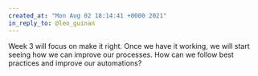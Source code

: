 ```yaml
---
created_at: "Mon Aug 02 18:14:41 +0000 2021"
in_reply_to: @leo_guinan
---
```


Week 3 will focus on make it right. Once we have it working, we will start seeing how we can improve our processes. How can we follow best practices and improve our automations?